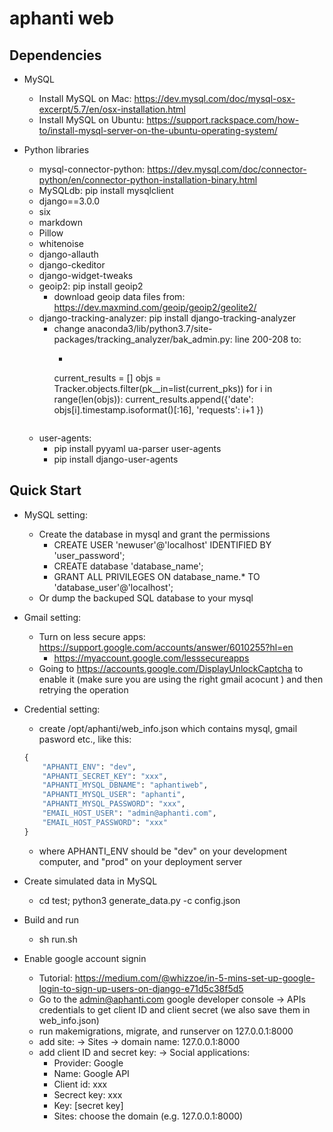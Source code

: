 # aphanti web

## Dependencies

+ MySQL
    - Install MySQL on Mac: https://dev.mysql.com/doc/mysql-osx-excerpt/5.7/en/osx-installation.html
    - Install MySQL on Ubuntu: https://support.rackspace.com/how-to/install-mysql-server-on-the-ubuntu-operating-system/


+ Python libraries
    - mysql-connector-python: https://dev.mysql.com/doc/connector-python/en/connector-python-installation-binary.html
    - MySQLdb: pip install mysqlclient
    - django==3.0.0
    - six
    - markdown
    - Pillow
    - whitenoise
    - django-allauth
    - django-ckeditor
    - django-widget-tweaks
    - geoip2: pip install geoip2
        + download geoip data files from: https://dev.maxmind.com/geoip/geoip2/geolite2/
    - django-tracking-analyzer: pip install django-tracking-analyzer
        + change anaconda3/lib/python3.7/site-packages/tracking_analyzer/bak_admin.py: line 200-208 to:
            - ```python
            current_results = []
            objs = Tracker.objects.filter(pk__in=list(current_pks))
            for i in range(len(objs)):
                current_results.append({'date': objs[i].timestamp.isoformat()[:16], 'requests': i+1 })
            ```
    - user-agents:
        + pip install pyyaml ua-parser user-agents
        + pip install django-user-agents




## Quick Start

+ MySQL setting: 
    - Create the database in mysql and grant the permissions
        + CREATE USER 'newuser'@'localhost' IDENTIFIED BY 'user_password';
        + CREATE database 'database_name';
        + GRANT ALL PRIVILEGES ON database_name.* TO 'database_user'@'localhost';
    - Or dump the backuped SQL database to your mysql 

+ Gmail setting:
    - Turn on less secure apps: https://support.google.com/accounts/answer/6010255?hl=en
        + https://myaccount.google.com/lesssecureapps
    - Going to https://accounts.google.com/DisplayUnlockCaptcha to enable it (make sure you are using the right gmail acocunt ) and then retrying the operation


+ Credential setting: 
    - create /opt/aphanti/web_info.json which contains mysql, gmail pasword etc., like this:
    ```python
    {
        "APHANTI_ENV": "dev",
        "APHANTI_SECRET_KEY": "xxx",
        "APHANTI_MYSQL_DBNAME": "aphantiweb",
        "APHANTI_MYSQL_USER": "aphanti",
        "APHANTI_MYSQL_PASSWORD": "xxx",
        "EMAIL_HOST_USER": "admin@aphanti.com",
        "EMAIL_HOST_PASSWORD": "xxx"
    }
    ```
    - where APHANTI_ENV should be "dev" on your development computer, and "prod" on your deployment server


+ Create simulated data in MySQL
    - cd test; python3 generate_data.py -c config.json


+ Build and run
    - sh run.sh


+ Enable google account signin
    - Tutorial: https://medium.com/@whizzoe/in-5-mins-set-up-google-login-to-sign-up-users-on-django-e71d5c38f5d5
    - Go to the admin@aphanti.com google developer console -> APIs credentials to get client ID and client secret (we also save them in web_info.json)
    - run makemigrations, migrate, and runserver on 127.0.0.1:8000
    - add site: -> Sites -> domain name: 127.0.0.1:8000
    - add client ID and secret key: -> Social applications:
        + Provider: Google
        + Name: Google API
        + Client id: xxx
        + Secrect key: xxx
        + Key: [secret key]
        + Sites: choose the domain (e.g. 127.0.0.1:8000)
